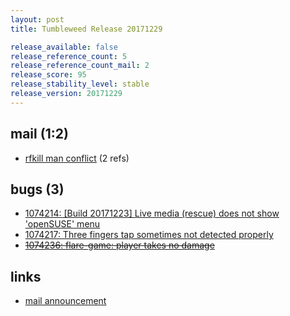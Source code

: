 ```yaml
---
layout: post
title: Tumbleweed Release 20171229

release_available: false
release_reference_count: 5
release_reference_count_mail: 2
release_score: 95
release_stability_level: stable
release_version: 20171229
---
```


## mail (1:2)

- [rfkill man conflict](https://lists.opensuse.org/opensuse-factory/2018-01/msg00004.html) (2 refs)

## bugs (3)

<!--more-->

- [1074214: [Build 20171223] Live media (rescue) does not show 'openSUSE' menu](https://bugzilla.opensuse.org/show_bug.cgi?id=1074214)
- [1074217: Three fingers tap sometimes not detected properly](https://bugzilla.opensuse.org/show_bug.cgi?id=1074217)
- ~~[1074236: flare-game: player takes no damage](https://bugzilla.opensuse.org/show_bug.cgi?id=1074236)~~



## links

- [mail announcement](https://lists.opensuse.org/opensuse-factory/2017-12/msg00452.html)
